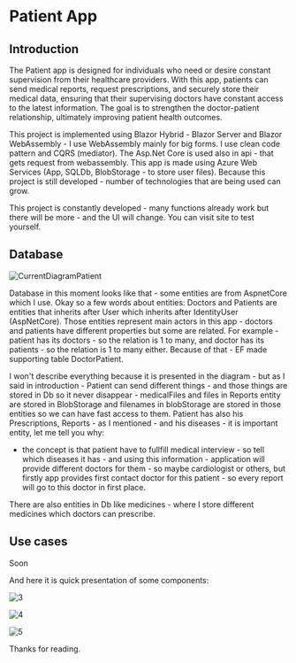# Patient App


## Introduction

The Patient app is designed for individuals who need or desire constant supervision from their healthcare providers. With this app, patients can send medical reports, request prescriptions, and securely store their medical data, ensuring that their supervising doctors have constant access to the latest information. The goal is to strengthen the doctor-patient relationship, ultimately improving patient health outcomes.

This project is implemented using Blazor Hybrid - Blazor Server and Blazor WebAssembly - I use WebAssembly mainly for big forms. I use clean code pattern and CQRS (mediator). The Asp.Net Core is used also in api - that gets request from webassembly. This app is made using Azure Web Services (App, SQLDb, BlobStorage - to store user files).
Because this project is still developed - number of technologies that are being used can grow.

This project is constantly developed - many functions already work but there will be more - and the UI will change. You can visit site to test yourself.

## Database
![CurrentDiagramPatient](https://github.com/user-attachments/assets/72594266-bd0f-4d6b-900d-917a98fe6d70)

Database in this moment looks like that - some entities are from AspnetCore which I use. 
Okay so a few words about entities:
Doctors and Patients are entities that inherits after User which inherits after IdentityUser (AspNetCore). Those entities represent main actors in this app - doctors and patients have different properties but some are related. For example - patient has its doctors - so the relation is 1 to many, and doctor has its patients - so the relation is 1 to many either.
Because of that - EF made supporting table DoctorPatient.

I won't describe everything because it is presented in the diagram - but as I said in introduction - Patient can send different things - and those things are stored in Db so it never disappear - medicalFiles and files in Reports entity are stored in BlobStorage and filenames in blobStorage are stored in those entities so we can have fast access to them.
Patient has also his Prescriptions, Reports - as I mentioned - and his diseases - it is important entity, let me tell you why:
- the concept is that patient have to fullfill medical interview - so tell which diseases it has - and using this information - application will provide different doctors for them - so maybe cardiologist or others, but firstly app provides first contact doctor for this patient - so every report will go to this doctor in first place.

 There are also entities in Db like medicines - where I store different medicines which doctors can prescribe.
 
 

## Use cases   

Soon




And here it is quick presentation of some components:

![3](https://github.com/user-attachments/assets/4dabdec9-bec5-4ac1-a4d9-3f87a6ebde65)

![4](https://github.com/user-attachments/assets/f5f2ec9c-ac50-4736-ab36-88c8c3fdb65f)

![5](https://github.com/user-attachments/assets/06893d94-8f0e-4e4a-ba7b-bcf5ea03249f)



Thanks for reading.




